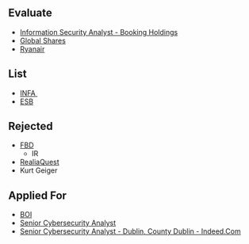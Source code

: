 ## Evaluate


* [Information Security Analyst - Booking Holdings](https://ie.indeed.com/viewjob?jk=c44a72bc8b1f4334&tk=1glu2u24ai92t800&from=serp&vjs=3)
* [Global Shares](https://www.glassdoor.ie/job-listing/security-engineer-ireland-dublin-cork-or-glasgow-or-portugal-global-shares-JV_IC2739035_KO0,60_KE61,74.htm?jl=1008395422085&pos=106&ao=1136043&s=58&guid=000001859b137fea908e43428d87c146&src=GD_JOB_AD&t=SR&vt=w&uido=75B538E4012E57A675458D7DAD3316FE&ea=1&cs=1_4363120b&cb=1673344024796&jobListingId=1008395422085&jrtk=3-0-1gmdh7012g2r0801-1gmdh7021j45b800-ab34818cb34c4583-&ctt=1673344661275)
* [Ryanair](https://www.jobs.ie/ApplyForJob.aspx?Id=2113755)


## List

* [INFA ](https://www.linkedin.com/jobs/search/?currentJobId=3386004160&f_TPR=r604800&geoId=103810046&keywords=Security%20engineer&location=County%20Dublin%2C%20Ireland&refresh=true&start=75)
* [ESB](https://www.irishjobs.ie/Jobs/Data-Security-Lead-8901575.aspx?hl=7|application_confirmed)

## Rejected

* [FBD](https://www.glassdoor.ie/Job/dublin-cyber-jobs-SRCH_IL.0,6_IC2739035_KO7,12.htm?fromAge=14)
    * IR
* [RealiaQuest](https://ie.indeed.com/viewjob?jk=ee2a84edd7fb98d6&tk=1glu2u24ai92t800&from=serp&vjs=3) 
* Kurt Geiger 

## Applied For

* [BOI](https://www.glassdoor.ie/partner/jobListing.htm?pos=102&ao=1110586&s=58&guid=000001857c385f03840d1e812fc3bff0&src=GD_JOB_AD&t=SR&vt=w&uido=75B538E4012E57A675458D7DAD3316FE&cs=1_713a4706&cb=1672826347545&jobListingId=1008365152205&cpc=18C9CE28155C17C5&jrtk=3-0-1glu3gnq2jign801-1glu3gnquh7ig800-466fbba1f5e879c7--6NYlbfkN0BHu20xs4MzcdJIso5NRaKBUxhmEoc92Vo2HeEln57o6L5WwltHL1ZITMYKRfzuVAQqnsARWmMMqeiVPIxPkbd7lw2MHIJo0lgIJG0ceJfk3xjdYneKKJe2DXvJX4lGSpBAJFXAFePzOuX4fR1gulDSeaGNuGCJOccp-r3xM6kf-i913R__OjvlrY6EqF5NMafT3McKzpaLg_yoI6RncJHlVbGgWPsXf62dxK1ytUtrDTyvXtoOcrkSp2lXexFaVXTxplJ_cj8A6X8S79l2Ph7gB460ZBcLCc1pSbCipHJrPvhvsJZqFRUCBdPWCvu79nSGSWFBDq_zpF_1ke6PWe6nkxUMaIpXlDCWKzmufJgR9bGnCMWF95LQ-tcXOFWKnQUoBik9ba3p9RjKvU1z7IE65eQYEp3ZtbZzKUduLPfNGDvdNBo9sp-UeFmcUSTJ0TVD8mLJ5Y1JjNxLi8MfFH4CzDEiyyJ8wap7QgAbttsWd7sGAz93L3phxXd6vTk2p6PL1WFNa6oFz6cA_L75cAbKU4afptwgpw1WucP_PIiED-D7MKhwL104J3vK7EnI5HKg62N1B7lA2DoRq8PoJWwkCaflQc0r-q8j4CXMznccMNfRycOWznRalRMMYVl60gque35BezT6qAGK3sHeQd7UDFJWDPLFY4LM9JFT_GHExbrMYO0VAZxYnzUJ8ey6RXmwZNDLIPVuqUWDnnotIv96g4rg3OThRGQfeK4WenlXyTOTMV_PgABn7uJPPQHZ-dg%3D)
* [Senior Cybersecurity Analyst](https://www.fidelityinvestments.ie/job-details/16824502/senior-cybersecurity-analyst-dublin-ie/?source=Indeed&src=JB-10843)
* [Senior Cybersecurity Analyst - Dublin, County Dublin - Indeed.Com](https://ie.indeed.com/viewjob?jk=b55f3448e7db2518&tk=1gm37100p2bjj001&from=serp&vjs=3)  